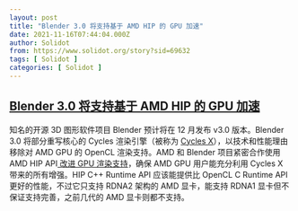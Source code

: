 ```yaml
---
layout: post
title: "Blender 3.0 将支持基于 AMD HIP 的 GPU 加速"
date: 2021-11-16T07:44:04.000Z
author: Solidot
from: https://www.solidot.org/story?sid=69632
tags: [ Solidot ]
categories: [ Solidot ]
---
```

<!--1637048644000-->
[Blender 3.0 将支持基于 AMD HIP 的 GPU 加速](https://www.solidot.org/story?sid=69632)
------

<div>
知名的开源 3D 图形软件项目 Blender 预计将在 12 月发布 v3.0 版本。Blender 3.0 将部分重写核心的 Cycles 渲染引擎（被称为 <a href="https://code.blender.org/2021/04/cycles-x/">Cycles X</a>），以技术和性能理由移除对 AMD GPU 的 OpenCL 渲染支持。AMD 和 Blender 项目紧密合作使用 AMD HIP API<a href="https://gpuopen.com/blender-cycles-amd-gpu/?utm_source=twitter&amp;utm_medium=social&amp;utm_campaign=blender" target="_blank"> 改进 GPU 渲染支持</a>，确保 AMD GPU 用户能充分利用 Cycles X 带来的所有增强。HIP C++ Runtime API 应该能提供比 OpenCL C Runtime API 更好的性能，不过它只支持 RDNA2 架构的 AMD 显卡，能支持 RDNA1 显卡但不保证支持完善，之前几代的 AMD 显卡则都不支持。
</div>
